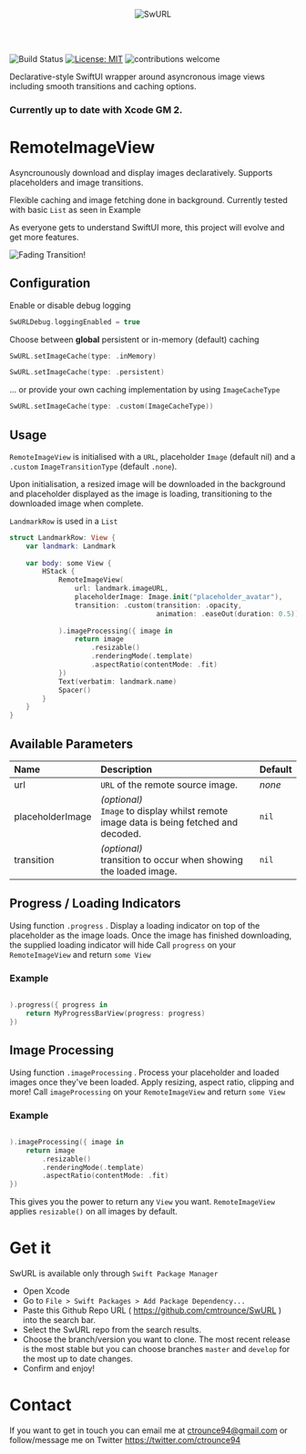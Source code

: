 <p align="center">
  <img src="https://imgur.com/jTPdRfJ.png" alt="SwURL"/>
</p>
<br/>
<br/>


![Build Status](https://app.bitrise.io/app/0cc93118a793b6f9/status.svg?token=6ITVosjDjjYgfYcVRGMuUw&branch=master)
[![License: MIT](https://img.shields.io/badge/License-MIT-yellow.svg)](https://opensource.org/licenses/MIT)
![contributions welcome](https://img.shields.io/badge/contributions-welcome-brightgreen.svg?style=flat)

Declarative-style SwiftUI wrapper around asyncronous image views including smooth transitions and caching options.

### Currently up to date with Xcode GM 2. 

# RemoteImageView

Asyncrounously download and display images declaratively. Supports placeholders and image transitions.

Flexible caching and image fetching done in background. Currently tested with basic `List` as seen in Example

As everyone gets to understand SwiftUI more, this project will evolve and get more features.

![Fading Transition!](https://media.giphy.com/media/kFCKkcURNhI0AVG19y/giphy.gif)

## Configuration

Enable or disable debug logging 

```swift 
SwURLDebug.loggingEnabled = true
```


Choose between **global** persistent or in-memory (default) caching

 ```swift
 SwURL.setImageCache(type: .inMemory)
 ```

 ```swift
 SwURL.setImageCache(type: .persistent)
 ```
 
 ... or provide your own caching implementation by using `ImageCacheType`
 
  ```swift
 SwURL.setImageCache(type: .custom(ImageCacheType))
 ```

## Usage

`RemoteImageView` is initialised with a `URL`, placeholder `Image` (default nil)  and a `.custom` `ImageTransitionType` (default `.none`). 

Upon initialisation, a resized image will be downloaded in the background and placeholder displayed as the image is loading, transitioning to the downloaded image when complete.

`LandmarkRow` is used in a `List`

```swift
struct LandmarkRow: View {
    var landmark: Landmark
    
    var body: some View {
        HStack {
            RemoteImageView(
                url: landmark.imageURL,
			    placeholderImage: Image.init("placeholder_avatar"),
				transition: .custom(transition: .opacity,
									animation: .easeOut(duration: 0.5)),
				
			).imageProcessing({ image in    
				return image
					.resizable()
					.renderingMode(.template)
					.aspectRatio(contentMode: .fit)
			})
            Text(verbatim: landmark.name)
            Spacer()
        }
    }
}
```

## Available Parameters

| Name | Description |Default|
| :--- | :--- | :--- |
| url | `URL` of the remote source image. | _none_ |
| placeholderImage | _(optional)_<br />`Image` to display whilst remote image data is being fetched and decoded. | `nil` |
| transition | _(optional)_<br />transition to occur when showing the loaded image. | `nil` |

## Progress / Loading Indicators

Using function `.progress` . 
Display a loading indicator on top of the placeholder as the image loads.
Once the image has finished downloading, the supplied loading indicator will hide
Call `progress` on your `RemoteImageView` and return `some View` 

### Example

```swift

).progress({ progress in    
    return MyProgressBarView(progress: progress)
})

```

## Image Processing

Using function `.imageProcessing` . 
Process your placeholder and loaded images once they've been loaded. Apply resizing, aspect ratio, clipping and more!
Call `imageProcessing` on your `RemoteImageView` and return `some View` 

### Example

```swift

).imageProcessing({ image in    
    return image
        .resizable()
        .renderingMode(.template)
        .aspectRatio(contentMode: .fit)
})

```

This gives you the power to return any `View` you want.
`RemoteImageView` applies `resizable()` on all images by default.

# Get it

SwURL is available only through `Swift Package Manager`

* Open Xcode
* Go to `File > Swift Packages > Add Package Dependency...`
* Paste this Github Repo URL ( https://github.com/cmtrounce/SwURL ) into the search bar. 
* Select the SwURL repo from the search results.
* Choose the branch/version you want to clone. The most recent release is the most stable but you can choose branches  `master` and `develop` for the most up to date changes.
* Confirm and enjoy!

# Contact

If you want to get in touch you can email me at ctrounce94@gmail.com or follow/message me on Twitter https://twitter.com/ctrounce94
